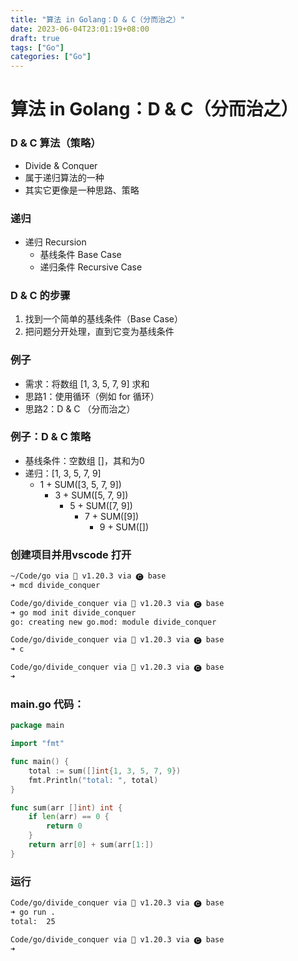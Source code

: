 ```yaml
---
title: "算法 in Golang：D & C（分而治之）"
date: 2023-06-04T23:01:19+08:00
draft: true
tags: ["Go"]
categories: ["Go"]
---
```


# 算法 in Golang：D & C（分而治之）

### D & C 算法（策略）

- Divide & Conquer
- 属于递归算法的一种
- 其实它更像是一种思路、策略

### 递归

- 递归 Recursion
  - 基线条件 Base Case
  - 递归条件 Recursive Case

### D & C 的步骤

1. 找到一个简单的基线条件（Base Case）
2. 把问题分开处理，直到它变为基线条件

### 例子

- 需求：将数组 [1, 3, 5, 7, 9] 求和
- 思路1：使用循环（例如 for 循环）
- 思路2：D & C （分而治之）

### 例子：D & C 策略

- 基线条件：空数组 []，其和为0
- 递归：[1, 3, 5, 7, 9]
  - 1 + SUM([3, 5, 7, 9])
    - 3 + SUM([5, 7, 9])
      - 5 + SUM([7, 9])
        - 7 + SUM([9])
          - 9 + SUM([])

### 创建项目并用vscode 打开

```bash
~/Code/go via 🐹 v1.20.3 via 🅒 base
➜ mcd divide_conquer

Code/go/divide_conquer via 🐹 v1.20.3 via 🅒 base
➜ go mod init divide_conquer
go: creating new go.mod: module divide_conquer

Code/go/divide_conquer via 🐹 v1.20.3 via 🅒 base
➜ c

Code/go/divide_conquer via 🐹 v1.20.3 via 🅒 base
➜

```

### main.go 代码：

```go
package main

import "fmt"

func main() {
	total := sum([]int{1, 3, 5, 7, 9})
	fmt.Println("total: ", total)
}

func sum(arr []int) int {
	if len(arr) == 0 {
		return 0
	}
	return arr[0] + sum(arr[1:])
}

```

### 运行

```bash
Code/go/divide_conquer via 🐹 v1.20.3 via 🅒 base 
➜ go run .                  
total:  25

Code/go/divide_conquer via 🐹 v1.20.3 via 🅒 base 
➜ 


```

